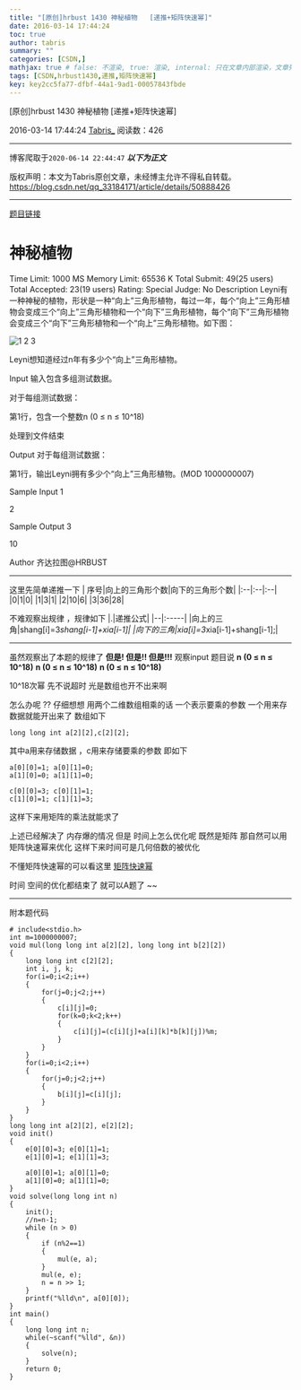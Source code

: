 ```yaml
---
title: "[原创]hrbust 1430 神秘植物   [递推+矩阵快速幂]"
date: 2016-03-14 17:44:24
toc: true
author: tabris
summary: ""
categories: [CSDN,]
mathjax: true # false: 不渲染, true: 渲染, internal: 只在文章内部渲染，文章列表中不渲染
tags: [CSDN,hrbust1430,递推,矩阵快速幂]
key: key2cc5fa77-dfbf-44a1-9ad1-00057843fbde
---
```


[原创]hrbust 1430 神秘植物   [递推+矩阵快速幂]

2016-03-14 17:44:24  [Tabris_](https://me.csdn.net/qq_33184171) 阅读数：426

---

博客爬取于`2020-06-14 22:44:47`
***以下为正文***

版权声明：本文为Tabris原创文章，未经博主允许不得私自转载。
https://blog.csdn.net/qq_33184171/article/details/50888426

<!-- more -->

---

[题目链接](http://acm.hrbust.edu.cn/index.php?m=ProblemSet&a=showProblem&problem_id=1430)

神秘植物
==
Time Limit: 1000 MS	Memory Limit: 65536 K
Total Submit: 49(25 users)	Total Accepted: 23(19 users)	Rating: 	Special Judge: No
Description
Leyni有一种神秘的植物，形状是一种“向上”三角形植物，每过一年，每个“向上”三角形植物会变成三个“向上”三角形植物和一个“向下”三角形植物，每个“向下”三角形植物会变成三个“向下”三角形植物和一个“向上”三角形植物。如下图：

![1 2 3](http://acm.hrbust.edu.cn/Public/problems_attached/image/20120523/20120523004932_94188.png)

Leyni想知道经过n年有多少个“向上”三角形植物。

Input
输入包含多组测试数据。

对于每组测试数据：

第1行，包含一个整数n (0 ≤ n ≤ 10^18)

处理到文件结束

Output
对于每组测试数据：

第1行，输出Leyni拥有多少个“向上”三角形植物。(MOD 1000000007)

Sample Input
1

2

Sample Output
3

10

Author
齐达拉图@HRBUST

--------------------

这里先简单递推一下
| 序号|向上的三角形个数|向下的三角形个数|
|:--|:--|:--|
|0|1|0|
|1|3|1|
|2|10|6|
|3|36|28|

不难观察出规律  ，规律如下
|.|递推公式|
|--|:-----|
|向上的三角|shang[i]=3*shang[i-1]+xia[i-1]|
|向下的三角|xia[i]=3*xia[i-1]+shang[i-1];|

____________________
虽然观察出了本题的规律了
**但是! 但是!! 但是!!!**
观察input   题目说
**n (0 ≤ n ≤ 10^18)**
**n (0 ≤ n ≤ 10^18)**
**n (0 ≤ n ≤ 10^18)**

10^18次幂 先不说超时  光是数组也开不出来啊

怎么办呢 ??
仔细想想 用两个二维数组相乘的话  一个表示要乘的参数  一个用来存数据就能开出来了
数组如下
```
long long int a[2][2],c[2][2];
```
其中a用来存储数据 ，c用来存储要乘的参数 即如下
```
a[0][0]=1; a[0][1]=0;
a[1][0]=0; a[1][1]=0;

c[0][0]=3; c[0][1]=1;
c[1][0]=1; c[1][1]=3;
```
这样下来用矩阵的乘法就能求了

上述已经解决了 内存爆的情况 但是 时间上怎么优化呢
既然是矩阵 那自然可以用矩阵快速幂来优化  这样下来时间可是几何倍数的被优化

不懂矩阵快速幂的可以看这里  [矩阵快速幂](http://blog.csdn.net/qq_33184171/article/details/50888118)

时间 空间的优化都结束了  就可以A题了  ~~

-------------
附本题代码
```
# include<stdio.h>
int m=1000000007;
void mul(long long int a[2][2], long long int b[2][2])
{
    long long int c[2][2];
    int i, j, k;
    for(i=0;i<2;i++)
    {
        for(j=0;j<2;j++)
        {
            c[i][j]=0;
            for(k=0;k<2;k++)
            {
                c[i][j]=(c[i][j]+a[i][k]*b[k][j])%m;
            }
        }
    }
    for(i=0;i<2;i++)
    {
        for(j=0;j<2;j++)
        {
            b[i][j]=c[i][j];
        }
    }
}
long long int a[2][2], e[2][2];
void init()
{
    e[0][0]=3; e[0][1]=1;
    e[1][0]=1; e[1][1]=3;

    a[0][0]=1; a[0][1]=0;
    a[1][0]=0; a[1][1]=0;
}
void solve(long long int n)
{
    init();
    //n=n-1;
    while (n > 0)
    {
        if (n%2==1)
        {
            mul(e, a);
        }
        mul(e, e);
        n = n >> 1;
    }
    printf("%lld\n", a[0][0]);
}
int main()
{
    long long int n;
    while(~scanf("%lld", &n))
    {
        solve(n);
    }
    return 0;
}
```

